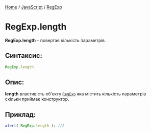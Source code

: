 [Home](../../../README.md) / [JavaScript](../../README_JS.md) / [RegExp](../RegExp.md)

# RegExp.length

**RegExp.length** - повертає кількість параметрів.

## Синтаксис:

```javascript
RegExp.length
```

## Опис:

**length** властивість об'єкту [`RegExp`](../RegExp.md) яка містить кількість параметрів скільки приймає конструктор.

## Приклад:

```javascript
alert( RegExp.length ); //2
```